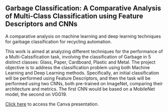 ## Garbage Classification: A Comparative Analysis of Multi-Class Classification using Feature Descriptors and CNNs
A comparative analysis on machine learning and deep learning techniques for garbage classification for recycling automation.

This work is aimed at analyzing different techniques for the performance of a Multi-Calssification task, involving the classification of Garbage in 5 distinct classes: Glass, Paper, Cardboard, Plastic and Metal. The project objective is to address the classification problem using both Machine Learning and Deep Learning methods. Specifically, an initial classification will be performed using Feature Descriptors, and then the task will be performed using two CNNs, both pre-trained on ImageNet, comparing their architecture and metrics. The first CNN would be based on a MobileNet model, the second on VGG19.

[Click here](https://www.canva.com/design/DAF8CYKMEQg/z7pH_G_lQBEqSqkTnEWKNw/edit) to access the Canva presentation.